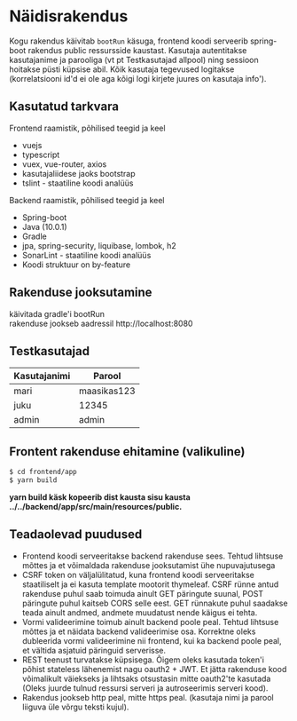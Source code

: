 # Näidisrakendus
Kogu rakendus käivitab `bootRun` käsuga, frontend koodi serveerib spring-boot rakendus public ressursside kaustast. 
Kasutaja autentitakse kasutajanime ja parooliga (vt pt Testkasutajad allpool) ning sessioon hoitakse püsti küpsise abil.
Kõik kasutaja tegevused logitakse (korrelatsiooni id'd ei ole aga kõigi logi kirjete juures on kasutaja info').

## Kasutatud tarkvara
Frontend raamistik, põhilised teegid ja keel
* vuejs
* typescript
* vuex, vue-router, axios
* kasutajaliidese jaoks bootstrap
* tslint - staatiline koodi analüüs

Backend raamistik, põhilised teegid ja keel
* Spring-boot
* Java (10.0.1)
* Gradle
* jpa, spring-security, liquibase, lombok, h2
* SonarLint - staatiline koodi analüüs
* Koodi struktuur on by-feature


## Rakenduse jooksutamine
käivitada gradle'i bootRun  
rakenduse jookseb aadressil http://localhost:8080

## Testkasutajad
| Kasutajanimi | Parool |
| ------ | ------ |
| mari | maasikas123 |
| juku | 12345 |
| admin | admin |

## Frontent rakenduse ehitamine (valikuline)
```sh
$ cd frontend/app
$ yarn build
```
**yarn build käsk kopeerib dist kausta sisu kausta ../../backend/app/src/main/resources/public.**

## Teadaolevad puudused
* Frontend koodi serveeritakse backend rakenduse sees. Tehtud lihtsuse mõttes ja et võimaldada rakenduse jooksutamist ühe nupuvajutusega
* CSRF token on väljalülitatud, kuna frontend koodi serveeritakse staatiliselt ja ei kasuta template mootorit thymeleaf. CSRF rünne antud rakenduse puhul
saab toimuda ainult GET päringute suunal, POST päringute puhul kaitseb CORS selle eest. GET rünnakute puhul saadakse teada ainult andmed, andmete muudatust nende käigus ei tehta.
* Vormi valideerimine toimub ainult backend poole peal. Tehtud lihtsuse mõttes ja et näidata backend valideerimise osa. Korrektne oleks dubleerida vormi valideerimine nii 
frontend, kui ka backend poole peal, et vältida asjatuid päringuid serverisse.
* REST teenust turvatakse küpsisega. Õigem oleks kasutada token'i põhist stateless lähenemist nagu oauth2 + JWT. 
Et jätta rakenduse kood võimalikult väiekseks ja lihtsaks otsustasin mitte oauth2'te kasutada (Oleks juurde tulnud ressursi serveri ja autroseerimis serveri kood).
* Rakendus jookseb http peal, mitte https peal. (kasutaja nimi ja parool liiguva üle võrgu teksti kujul).

